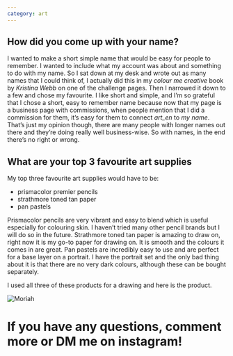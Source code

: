 ```yaml
---
category: art
---
```


## How did you come up with your name?

I wanted to make a short simple name that would be easy for people to remember. I wanted to include what my account was about and something to do with my name. So I sat down at my desk and wrote out as many names that I could think of, I actually did this in my *colour me creative* book by *Kristina Webb* on one of the challenge pages. Then I narrowed it down to a few and chose my favourite. I like short and simple, and I’m so grateful that I chose a short, easy to remember name because now that my page is a business page with commissions, when people mention that I did a commission for them, it’s easy for them to connect *art_en* to *my name*. That’s just my opinion though, there are many people with longer names out there and they’re doing really well business-wise. So with names, in the end there’s no right or wrong.

## What are your top 3 favourite art supplies
My top three favourite art supplies would have to be:
- prismacolor premier pencils
- strathmore toned tan paper
- pan pastels

Prismacolor pencils are very vibrant and easy to blend which is useful especially for colouring skin. I haven’t tried many other pencil brands but I will do so in the future.
Strathmore toned tan paper is amazing to draw on, right now it is my go-to paper for drawing on. It is smooth and the colours it comes in are great.
Pan pastels are incredibly easy to use and are perfect for a base layer on a portrait. I have the portrait set and the only bad thing about it is that there are no very dark colours, although these can be bought separately.

I used all three of these products for a drawing and here is the product.

![Moriah]({{site.url}}/assets/08514EBF-1471-4FED-817B-21745E5FA949.jpeg)

# If you have any questions, comment more or DM me on instagram!
